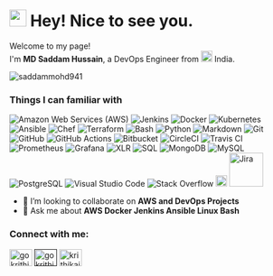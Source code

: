 <h1><img src="https://emojis.slackmojis.com/emojis/images/1531849430/4246/blob-sunglasses.gif?1531849430" width="30"/> Hey! Nice to see you.</h1>
<p>Welcome to my page! </br> I'm <b>MD Saddam Hussain</b>, a DevOps Engineer from <img src="https://www.pinclipart.com/picdir/big/47-476312_india-transparent-clipart-indian-flag-logo-png.png" width="20"/> India. </p>
<p align="left"> <img src="https://komarev.com/ghpvc/?username=saddammohd941&label=Profile%20views&color=0e75b6&style=flat" alt="saddammohd941" /> </p>
<h3>Things I can familiar with</h3>

<p>
  <img alt="Amazon Web Services (AWS)" src="https://img.shields.io/badge/-AWS-232F3E?style=flat-square&logo=amazon-aws&logoColor=white" />
  <img alt="Jenkins" src="https://img.shields.io/badge/-Jenkins-D24939?style=flat-square&logo=jenkins&logoColor=white" />
  <img alt="Docker" src="https://img.shields.io/badge/-Docker-46a2f1?style=flat-square&logo=docker&logoColor=white" />
  <img alt="Kubernetes" src="https://img.shields.io/badge/-Kubernetes-326CE5?style=flat-square&logo=kubernetes&logoColor=white" />
  <img alt="Ansible" src="https://img.shields.io/badge/-Ansible-EE0000?style=flat-square&logo=ansible&logoColor=white" />
  <img alt="Chef" src="https://img.shields.io/badge/-Chef-8B0000?style=flat-square&logo=chef&logoColor=white" />
  <img alt="Terraform" src="https://img.shields.io/badge/-Terraform-623CE4?style=flat-square&logo=terraform&logoColor=white" />
  <img alt="Bash" src="https://img.shields.io/badge/Bash-121011.svg?logo=gnu-bash&logoColor=white" />
  <img alt="Python" src="https://img.shields.io/badge/Python-14354C.svg?logo=python&logoColor=white" />
  <img alt="Markdown" src="https://img.shields.io/badge/Markdown-000000.svg?logo=markdown&logoColor=white" />
  <img alt="Git" src="https://img.shields.io/badge/-Git-F05032?style=flat-square&logo=git&logoColor=white" />
  <img alt="GitHub" src="https://img.shields.io/badge/-GitHub-181717?style=flat-square&logo=github&logoColor=white" />
  <img alt="GitHub Actions" src="https://img.shields.io/badge/-GitHub_Actions-2088FF?style=flat-square&logo=github-actions&logoColor=white" />
  <img alt="Bitbucket" src="https://img.shields.io/badge/-Bitbucket-0052CC?style=flat-square&logo=bitbucket&logoColor=white" />
  <img alt="CircleCI" src="https://img.shields.io/badge/-CircleCI-343434?style=flat-square&logo=circleci&logoColor=white" />
  <img alt="Travis CI" src="https://img.shields.io/badge/-Travis_CI-3EAAE3?style=flat-square&logo=travis-ci&logoColor=white" />
  <img alt="Prometheus" src="https://img.shields.io/badge/-Prometheus-E6522C?style=flat-square&logo=prometheus&logoColor=white" />
  <img alt="Grafana" src="https://img.shields.io/badge/-Grafana-F46800?style=flat-square&logo=grafana&logoColor=white" />
  <img alt="XLR" src="https://img.shields.io/badge/-XLR-3C3C3C?style=flat-square&logo=xlr&logoColor=white" />
  <img alt="SQL" src="https://custom-icon-badges.herokuapp.com/badge/SQL-025E8C.svg?logo=database&logoColor=white" />
  <img alt="MongoDB" src ="https://img.shields.io/badge/MongoDB-4ea94b.svg?logo=mongodb&logoColor=white" />
  <img alt="MySQL" src="https://img.shields.io/badge/MySQL-00f.svg?logo=mysql&logoColor=white" />
  <img alt="PostgreSQL" src ="https://img.shields.io/badge/PostgreSQL-316192.svg?logo=postgresql&logoColor=white" />
  <img alt="Visual Studio Code" src="https://img.shields.io/badge/Visual%20Studio%20Code-0078d7.svg?logo=visual-studio-code&logoColor=white" />
  <img alt="Stack Overflow" src="https://img.shields.io/badge/-Stack%20Overflow-FE7A16?logo=stack-overflow&logoColor=white" />
  <img alt="Remedy" src="https://seeklogo.com/images/B/bmc-remedy-logo-CDAE385B52-seeklogo.com.png" width="20" />
  <img alt="Jira" src="https://tms-outsource.com/blog/wp-content/uploads/2019/09/download.png" width="60" />
</p>

- 🤩 I’m looking to collaborate on **AWS and DevOps Projects**
- 💬 Ask me about **AWS Docker Jenkins Ansible Linux Bash**

<h3 align="left">Connect with me:</h3>
<p align="left">
<a href="https://www.linkedin.com/in/saddamhussain-md-681b9824b/" target="blank"><img align="center" src="https://raw.githubusercontent.com/rahuldkjain/github-profile-readme-generator/master/src/images/icons/Social/linked-in-alt.svg" alt="gokrithikaiyer4" height="30" width="40" /></a>
<a href="" target="blank"><img align="center" src="https://raw.githubusercontent.com/rahuldkjain/github-profile-readme-generator/master/src/images/icons/Social/facebook.svg" alt="gokrithikaiyer4" height="30" width="40" /></a>
<a href="https://www.instagram.com/kingofcool.8055/" target="blank"><img align="center" src="https://raw.githubusercontent.com/rahuldkjain/github-profile-readme-generator/master/src/images/icons/Social/instagram.svg" alt="krithikaiyeer" height="30" width="40" /></a>
</p>
